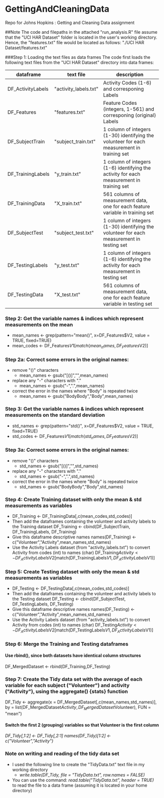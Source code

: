 GettingAndCleaningData
======================

Repo for Johns Hopkins : Getting and Cleaning Data assignment 

##Note
The code and filepaths in the attached "run_analysis.R" file assume
that the "UCI HAR Dataset" folder is located in the user's working directory. 
Hence, the "features.txt" file would be located as follows: "./UCI HAR Dataset/features.txt"

###Step 1: Loading the text files as data frames
The code first loads the following text files from the "UCI HAR Dataset" directory into data frames:

dataframe | text file | description
--------- | --------- | -----------
DF_ActivityLabels | "activity_labels.txt" | Activity Codes (1-6) and corresponing Labels
DF_Features | "features.txt" | Feature Codes (integers, 1-561) and corresponing (original) Labels
DF_SubjectTrain | "subject_train.txt" | 1 column of integers (1-30) identifying the volunteer for each measurement in training set
DF_TrainingLabels | "y_train.txt" | 1 column of integers (1-6) identifying the activity for each measurement in training set
DF_TrainingData | "X_train.txt" | 561 columns of measurement data, one for each feature variable in training set
DF_SubjectTest | "subject_test.txt" | 1 column of integers (1-30) identifying the volunteer for each measurement in testing set
DF_TestingLabels | "y_test.txt" | 1 column of integers (1-6) identifying the activity for each measurement in testing set
DF_TestingData | "X_test.txt" | 561 columns of measurement data, one for each feature variable in testing set

### Step 2: Get the variable names & indices which represent measurements on the mean
* mean_names <- grep(pattern="mean()", x=DF_Features$V2, value = TRUE, fixed=TRUE)
* mean_codes <- DF_Features$V1[match(mean_names,DF_Features$V2)]

### Step 2a: Correct some errors in the original names:
* remove "()" characters
  * mean_names <- gsub("[()]","",mean_names)
* replace any "-" characters with "."
  * mean_names <- gsub("-",".",mean_names)
* correct the error in the names where "Body" is repeated twice
  * mean_names <- gsub("BodyBody","Body",mean_names)

### Step 3: Get the variable names & indices which represent measurements on the standard deviation
* std_names <- grep(pattern="std()", x=DF_Features$V2, value = TRUE, fixed=TRUE)
* std_codes <- DF_Features$V1[match(std_names,DF_Features$V2)]

### Step 3a: Correct some errors in the original names:
* remove "()" characters
  * std_names <- gsub("[()]","",std_names)
* replace any "-" characters with "."
  * std_names <- gsub("-",".",std_names)
* correct the error in the names where "Body" is repeated twice
  * std_names <- gsub("BodyBody","Body",std_names)

### Step 4: Create Training dataset with only the mean & std measurements as variables
* DF_Training <- DF_TrainingData[,c(mean_codes,std_codes)]
* Then add the dataframes containing the volunteer and activity labels to the Training dataset
  DF_Training <- cbind(DF_SubjectTrain,
                       DF_TrainingLabels,
                       DF_Training)
* Give this dataframe descriptive names
  names(DF_Training) <- c("Volunteer","Activity",mean_names,std_names)
* Use the Activity Labels dataset (from "activity_labels.txt") to convert Activity from codes (int) to names (char)
  DF_Training$Activity <- DF_ActivityLabels$V2[match(DF_TrainingLabels$V1,DF_ActivityLabels$V1)]

### Step 5: Create Testing dataset with only the mean & std measurements as variables
* DF_Testing <- DF_TestingData[,c(mean_codes,std_codes)]
* Then add the dataframes containing the volunteer and activity labels to the Testing dataset
  DF_Testing <- cbind(DF_SubjectTest,
                      DF_TestingLabels,
                      DF_Testing)
* Give this dataframe descriptive names
  names(DF_Testing) <- c("Volunteer","Activity",mean_names,std_names)
* Use the Activity Labels dataset (from "activity_labels.txt") to convert Activity from codes (int) to names (char)
  DF_Testing$Activity <- DF_ActivityLabels$V2[match(DF_TestingLabels$V1,DF_ActivityLabels$V1)]

### Step 6: Merge the Training and Testing dataframes
#### Use rbind(), since both datasets have identical column structures
DF_MergedDataset <- rbind(DF_Training,DF_Testing)

### Step 7: Create the Tidy data set with the average of each variable for each subject ("Volunteer") and activity ("Activity"), using the aggregate() {stats} function
DF_Tidy <- aggregate(x = DF_MergedDataset[,c(mean_names,std_names)], 
                    by = list(DF_MergedDataset$Activity,DF_MergedDataset$Volunteer), 
                    FUN = "mean")
#### Switch the first 2 (grouping) variables so that Volunteer is the first column
*DF_Tidy[,1:2] <- DF_Tidy[,2:1]*
*names(DF_Tidy)[1:2] <- c("Volunteer","Activity")*

### Note on writing and reading of the tidy data set
* I used the following line to create the "TidyData.txt" text file in my working directory
  * *write.table(DF_Tidy, file = "TidyData.txt", row.names = FALSE)*
* You can use the command:  *read.table("TidyData.txt", header = TRUE)* to read the file to a data frame (assuming it is located in your home directory)
